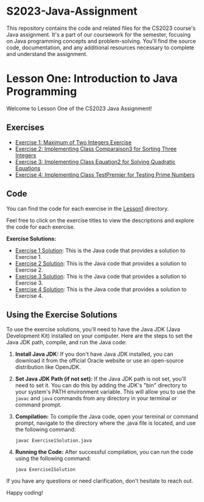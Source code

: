 # S2023-Java-Assignment
This repository contains the code and related files for the CS2023 course's Java assignment. It's a part of our coursework for the semester, focusing on Java programming concepts and problem-solving. You'll find the source code, documentation, and any additional resources necessary to complete and understand the assignment. 

# Lesson One: Introduction to Java Programming

Welcome to Lesson One of the CS2023 Java Assignment!

## Exercises

- [Exercise 1: Maximum of Two Integers Exercise](Lesson1/Exercice1/Description.txt)
- [Exercise 2: Implementing Class Comparaison3 for Sorting Three Integers](Lesson1/Exercice2/Description.txt)
- [Exercise 3: Implementing Class Equation2 for Solving Quadratic Equations](Lesson1/Exercice3/Description.txt)
- [Exercise 4: Implementing Class TestPremier for Testing Prime Numbers](Lesson1/Exercice4/Description.txt)

## Code

You can find the code for each exercise in the [Lesson1](Lesson1) directory.

Feel free to click on the exercise titles to view the descriptions and explore the code for each exercise.

**Exercise Solutions:**

- [Exercise 1 Solution](Lesson1/Exercice1/Comparaison2.java): This is the Java code that provides a solution to Exercise 1.
- [Exercise 2 Solution](Lesson1/Exercice2/Comparaison3.java): This is the Java code that provides a solution to Exercise 2.
- [Exercise 3 Solution](Lesson1/Exercice3/Equation2.java): This is the Java code that provides a solution to Exercise 3.
- [Exercise 4 Solution](Lesson1/Exercice4/TestPremier.java): This is the Java code that provides a solution to Exercise 4.

## Using the Exercise Solutions

To use the exercise solutions, you'll need to have the Java JDK (Java Development Kit) installed on your computer. Here are the steps to set the Java JDK path, compile, and run the Java code:

1. **Install Java JDK:** If you don't have Java JDK installed, you can download it from the official Oracle website or use an open-source distribution like OpenJDK.

2. **Set Java JDK Path (if not set):** If the Java JDK path is not set, you'll need to set it. You can do this by adding the JDK's "bin" directory to your system's PATH environment variable. This will allow you to use the `javac` and `java` commands from any directory in your terminal or command prompt.

3. **Compilation:** To compile the Java code, open your terminal or command prompt, navigate to the directory where the .java file is located, and use the following command:
   ```shell
   javac Exercise1Solution.java
   ```
4. **Running the Code:** After successful compilation, you can run the code using the following command:
    ```shell
    java Exercise1Solution
    ```

If you have any questions or need clarification, don't hesitate to reach out.

Happy coding!

